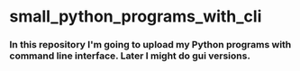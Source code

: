 # small_python_programs_with_cli

### In this repository I'm going to upload my **Python** programs with command line interface. Later I might do gui versions.
